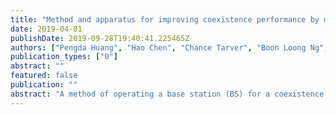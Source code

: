 ```yaml
---
title: "Method and apparatus for improving coexistence performance by measurements in wireless communication systems"
date: 2019-04-01
publishDate: 2019-09-28T19:40:41.225465Z
authors: ["Pengda Huang", "Hao Chen", "Chance Tarver", "Boon Loong Ng", "Vikram Chandrasekhar", "Jianzhong Zhang"]
publication_types: ["0"]
abstract: ""
featured: false
publication: ""
abstract: "A method of operating a base station (BS) for a coexistence operation in a wireless communication system is provided. The method comprises performing a first measurement of first signals received from neighbor BSs over channels that are shared with the neighbor BSs before receipt of a spectrum access grant from a network entity; generating a registration request comprising a first measurement report based on the first measurement of the first signals; transmitting, to the network entity, the registration request comprising the first measurement report of the first signals; receiving the spectrum access grant from the network entity; and performing a second measurement of second signals received from the neighbor BSs over the channels that are shared with the neighbor BSs after receiving the spectrum access grant from the network entity."
---
```



